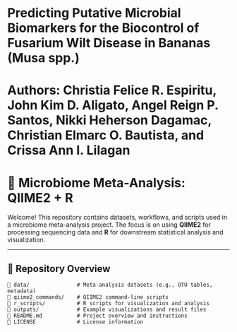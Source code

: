 # Predicting Putative Microbial Biomarkers for the Biocontrol of Fusarium Wilt Disease in Bananas (Musa spp.)
# Authors: Christia Felice R. Espiritu, John Kim D. Aligato, Angel Reign P. Santos, Nikki Heherson Dagamac, Christian Elmarc O. Bautista, and Crissa Ann I. Lilagan

# 🧬 Microbiome Meta-Analysis: QIIME2 + R

Welcome! This repository contains datasets, workflows, and scripts used in a microbiome meta-analysis project. The focus is on using **QIIME2** for processing sequencing data and **R** for downstream statistical analysis and visualization.

---

## 📁 Repository Overview

```plaintext
📂 data/               # Meta-analysis datasets (e.g., OTU tables, metadata)
📂 qiime2_commands/    # QIIME2 command-line scripts
📂 r_scripts/          # R scripts for visualization and analysis
📂 outputs/            # Example visualizations and result files
📄 README.md           # Project overview and instructions
📄 LICENSE             # License information